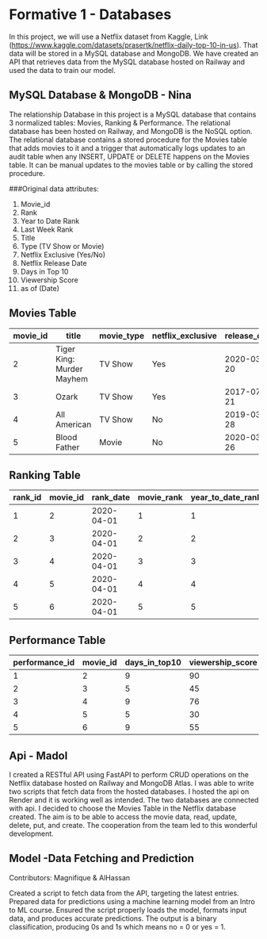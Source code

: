 # Formative 1 - Databases
In this project, we will use a Netflix dataset from Kaggle, Link (https://www.kaggle.com/datasets/prasertk/netflix-daily-top-10-in-us). That data will be stored in a MySQL database and MongoDB. We have created an API that retrieves data from the MySQL database hosted on Railway and used the data to train our model.

## MySQL Database & MongoDB - Nina
The relationship Database in this project is a MySQL database that contains 3 normalized tables: Movies, Ranking & Performance. The relational database has been hosted on Railway, and MongoDB is the NoSQL option. The relational database contains a stored procedure for the Movies table that adds movies to it and a trigger that automatically logs updates to an audit table when any INSERT, UPDATE or DELETE happens on the Movies table. It can be manual updates to the movies table or by calling the stored procedure.

###Original data attributes: 
1. Movie_id
2. Rank
3. Year to Date Rank
4. Last Week Rank
5. Title
6. Type (TV Show or Movie)
7. Netflix Exclusive (Yes/No)
8. Netflix Release Date
9. Days in Top 10
10. Viewership Score
11. as of (Date)

## Movies Table

| movie_id | title                         | movie_type | netflix_exclusive | release_date |
|----------|-------------------------------|------------|-------------------|--------------|
| 2        | Tiger King: Murder Mayhem      | TV Show    | Yes               | 2020-03-20   |
| 3        | Ozark                          | TV Show    | Yes               | 2017-07-21   |
| 4        | All American                   | TV Show    | No                | 2019-03-28   |
| 5        | Blood Father                   | Movie      | No                | 2020-03-26   |

## Ranking Table

| rank_id | movie_id | rank_date  | movie_rank | year_to_date_rank | last_week_rank |
|---------|----------|------------|------------|-------------------|----------------|
| 1       | 2        | 2020-04-01 | 1          | 1                 | 1              |
| 2       | 3        | 2020-04-01 | 2          | 2                 | 1              |
| 3       | 4        | 2020-04-01 | 3          | 3                 | 2              |
| 4       | 5        | 2020-04-01 | 4          | 4                 | 2              |
| 5       | 6        | 2020-04-01 | 5          | 5                 | 4              |

## Performance Table

| performance_id | movie_id | days_in_top10 | viewership_score |
|----------------|----------|---------------|------------------|
| 1              | 2        | 9             | 90               |
| 2              | 3        | 5             | 45               |
| 3              | 4        | 9             | 76               |
| 4              | 5        | 5             | 30               |
| 5              | 6        | 9             | 55               |


## Api - Madol
I created a  RESTful API using FastAPI to perform CRUD operations on the Netflix database hosted on Railway and MongoDB Atlas. I was able to write two scripts that fetch data from the hosted databases. I hosted the api on Render and it is working well as intended. The two databases are connected with api. I decided to choose the Movies Table in the Netflix database created. The aim is to be able to access the movie data, read, update, delete, put, and create. The cooperation from the team led to this wonderful development. 

## Model -Data Fetching and Prediction
Contributors: Magnifique & AlHassan

Created a script to fetch data from the API, targeting the latest entries.
Prepared data for predictions using a machine learning model from an Intro to ML course.
Ensured the script properly loads the model, formats input data, and produces accurate predictions.
The output is a binary classification, producing 0s and 1s which means no = 0 or yes = 1.
